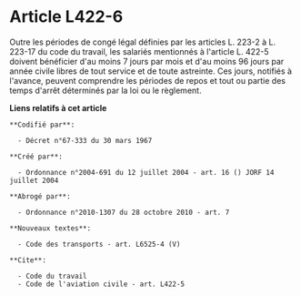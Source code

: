 # Article L422-6

Outre les périodes de congé légal définies par les articles L. 223-2 à L. 223-17 du code du travail, les salariés mentionnés
à l'article L. 422-5 doivent bénéficier d'au moins 7 jours par mois et d'au moins 96 jours par année civile libres de tout
service et de toute astreinte. Ces jours, notifiés à l'avance, peuvent comprendre les périodes de repos et tout ou partie des
temps d'arrêt déterminés par la loi ou le règlement.

**Liens relatifs à cet article**

	**Codifié par**:

	  - Décret n°67-333 du 30 mars 1967

	**Créé par**:

	  - Ordonnance n°2004-691 du 12 juillet 2004 - art. 16 () JORF 14 juillet 2004

	**Abrogé par**:

	  - Ordonnance n°2010-1307 du 28 octobre 2010 - art. 7

	**Nouveaux textes**:

	  - Code des transports - art. L6525-4 (V)

	**Cite**:

	  - Code du travail
	  - Code de l'aviation civile - art. L422-5
